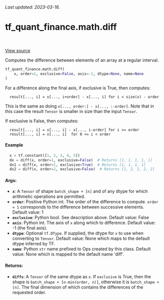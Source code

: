 <!--
This file is generated by a tool. Do not edit directly.
For open-source contributions the docs will be updated automatically.
-->

*Last updated: 2023-03-16.*

<div itemscope itemtype="http://developers.google.com/ReferenceObject">
<meta itemprop="name" content="tf_quant_finance.math.diff" />
<meta itemprop="path" content="Stable" />
</div>

# tf_quant_finance.math.diff

<!-- Insert buttons and diff -->

<table class="tfo-notebook-buttons tfo-api" align="left">
</table>

<a target="_blank" href="https://github.com/paolodelia99/tf-quant-finance/blob/main/tf_quant_finance/math/diff_ops.py">View source</a>



Computes the difference between elements of an array at a regular interval.

```python
tf_quant_finance.math.diff(
    x, order=1, exclusive=False, axis=-1, dtype=None, name=None
)
```



<!-- Placeholder for "Used in" -->

For a difference along the final axis, if exclusive is True, then computes:

```
  result[..., i] = x[..., i+order] - x[..., i] for i < size(x) - order

```

This is the same as doing `x[..., order:] - x[..., :-order]`. Note that in
this case the result `Tensor` is smaller in size than the input `Tensor`.

If exclusive is False, then computes:

```
  result[..., i] = x[..., i] - x[..., i-order] for i >= order
  result[..., i] = x[..., i]  for 0 <= i < order

```

#### Example

```python
  x = tf.constant([1, 2, 3, 4, 5])
  dx = diff(x, order=1, exclusive=False)  # Returns [1, 1, 1, 1, 1]
  dx1 = diff(x, order=1, exclusive=True)  # Returns [1, 1, 1, 1]
  dx2 = diff(x, order=2, exclusive=False)  # Returns [1, 2, 2, 2, 2]
```

#### Args:


* <b>`x`</b>: A `Tensor` of shape `batch_shape + [n]` and of any dtype for which
  arithmetic operations are permitted.
* <b>`order`</b>: Positive Python int. The order of the difference to compute. `order =
  1` corresponds to the difference between successive elements.
  Default value: 1
* <b>`exclusive`</b>: Python bool. See description above.
  Default value: False
* <b>`axis`</b>: Python int. The axis of `x` along which to difference.
  Default value: -1 (the final axis).
* <b>`dtype`</b>: Optional `tf.DType`. If supplied, the dtype for `x` to use when
  converting to `Tensor`.
  Default value: None which maps to the default dtype inferred by TF.
* <b>`name`</b>: Python `str` name prefixed to Ops created by this class.
  Default value: None which is mapped to the default name 'diff'.


#### Returns:


* <b>`diffs`</b>: A `Tensor` of the same dtype as `x`. If `exclusive` is True,
  then the shape is `batch_shape + [n-min(order, n)]`, otherwise it is
  `batch_shape + [n]`. The final dimension of which contains the differences
  of the requested order.